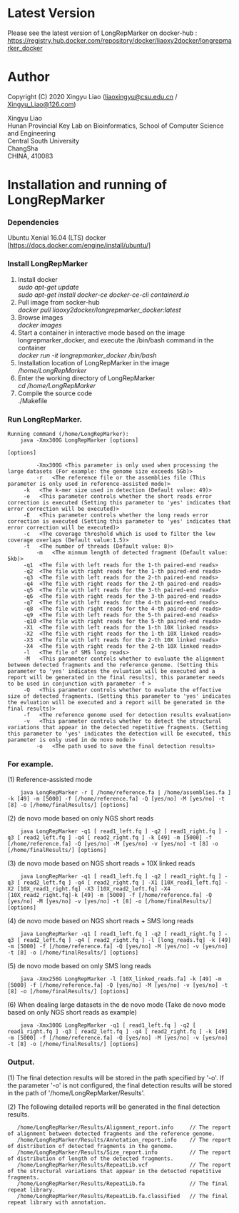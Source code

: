 Latest Version
==============
Please see the latest version of LongRepMarker on docker-hub : https://registry.hub.docker.com/repository/docker/liaoxy2docker/longrepmarker_docker


Author
=======

Copyright (C) 2020 Xingyu Liao (liaoxingyu@csu.edu.cn / Xingyu_Liao@126.com)

Xingyu Liao  
Hunan Provincial Key Lab on Bioinformatics, School of Computer Science and Engineering  
Central South University  
ChangSha  
CHINA, 410083  


Installation and running of LongRepMarker 
==================================

### Dependencies

Ubuntu Xenial 16.04 (LTS)
docker [https://docs.docker.com/engine/install/ubuntu/]
 
### Install LongRepMarker
1)  Install docker  
*_sudo apt-get update_*  
*_sudo apt-get install docker-ce docker-ce-cli containerd.io_*  
2)  Pull image from socker-hub  
*_docker pull liaoxy2docker/longrepmarker_docker:latest_*  
3)  Browse images  
*_docker images_*  
4)  Start a container in interactive mode based on the image longrepmarker_docker, and execute the /bin/bash command in the container  
*_docker run -it longrepmarker_docker /bin/bash_*  
5)  Installation location of LongRepMarker in the image  
*/home/LongRepMarker*  
6)  Enter the working directory of LongRepMarker  
*cd /home/LongRepMarker*
7)  Compile the source code  
./Makefile  

### Run LongRepMarker.

    Running command (/home/LongRepMarker):  
    	java -Xmx300G LongRepMarker [options] 
	
	[options]
	
	         -Xmx300G <This parameter is only used when processing the large datasets (For example: the genome size exceeds 5Gb)>
	         -r   <The reference file or the assemblies file (This parameter is only used in reference-assisted mode)>
		 -k   <The k-mer size used in detection (Default value: 49)>
		 -e   <This parameter controls whether the short reads error correction is executed (Setting this parameter to 'yes' indicates that error correction will be executed)>
		 -E   <This parameter controls whether the long reads error correction is executed (Setting this parameter to 'yes' indicates that error correction will be executed)>
		 -c   <The coverage threshold which is used to filter the low coverage overlaps (Default value:1.5)>
		 -t   <The number of threads (Default value: 8)>
             -m   <The minmum length of detected fragment (Default value: 5kb)>
		 -q1  <The file with left reads for the 1-th paired-end reads>
		 -q2  <The file with right reads for the 1-th paired-end reads>
		 -q3  <The file with left reads for the 2-th paired-end reads>
		 -q4  <The file with right reads for the 2-th paired-end reads>
		 -q5  <The file with left reads for the 3-th paired-end reads>
		 -q6  <The file with right reads for the 3-th paired-end reads>
		 -q7  <The file with left reads for the 4-th paired-end reads>
		 -q8  <The file with right reads for the 4-th paired-end reads>
		 -q9  <The file with left reads for the 5-th paired-end reads>
		 -q10 <The file with right reads for the 5-th paired-end reads>
		 -X1  <The file with left reads for the 1-th 10X linked reads>
		 -X2  <The file with right reads for the 1-th 10X linked reads>
		 -X3  <The file with left reads for the 2-th 10X linked reads>
		 -X4  <The file with right reads for the 2-th 10X linked reads>
		 -l   <The file of SMS long reads>  
		 -M   <This parameter controls whether to evaluate the alignment between detected fragments and the reference genome. (Setting this parameter to 'yes' indicates the evluation will be executed and a report will be generated in the final results), this parameter needs to be used in conjunction with parameter -f >  
		 -Q   <This parameter controls whether to evalute the effective size of detected fragments. (Setting this parameter to 'yes' indicates the evluation will be executed and a report will be generated in the final results)>
		 -f   <The reference genome used for detection results evaluation>
		 -v   <This parameter controls whether to detect the structural variations that appear in the detected repetitive fragments. (Setting this parameter to 'yes' indicates the detection will be executed, this parameter is only used in de novo mode)>
             -o   <The path used to save the final detection results>
	
### For example.
   
(1) Reference-assisted mode
	
	    java LongRepMarker -r [ /home/reference.fa | /home/assemblies.fa ] -k [49] -m [5000] -f [/home/reference.fa] -Q [yes/no] -M [yes/no] -t [8] -o [/home/finalResults/] [options]  
	    
(2) de novo mode based on only NGS short reads  

	    java LongRepMarker -q1 [ read1_left.fq ] -q2 [ read1_right.fq ] -q3 [ read2_left.fq ] -q4 [ read2_right.fq ] -k [49] -m [5000] -f [/home/reference.fa] -Q [yes/no] -M [yes/no] -v [yes/no] -t [8] -o [/home/finalResults/] [options]
	
(3) de novo mode based on NGS short reads + 10X linked reads
	
	    java LongRepMarker -q1 [ read1_left.fq ] -q2 [ read1_right.fq ] -q3 [ read2_left.fq ] -q4 [ read2_right.fq ] -X1 [10X_read1_left.fq] -X2 [10X_read1_right.fq] -X3 [10X_read2_left.fq] -X4 [10X_read2_right.fq]-k [49] -m [5000] -f [/home/reference.fa] -Q [yes/no] -M [yes/no] -v [yes/no] -t [8] -o [/home/finalResults/] [options]  
	    
(4) de novo mode based on NGS short reads + SMS long reads

	    java LongRepMarker -q1 [ read1_left.fq ] -q2 [ read1_right.fq ] -q3 [ read2_left.fq ] -q4 [ read2_right.fq ] -l [long_reads.fq] -k [49] -m [5000] -f [/home/reference.fa] -Q [yes/no] -M [yes/no] -v [yes/no] -t [8] -o [/home/finalResults/] [options] 

(5) de novo mode based on only SMS long reads
		
	    java -Xmx256G LongRepMarker -l [10X_linked_reads.fa] -k [49] -m [5000] -f [/home/reference.fa] -Q [yes/no] -M [yes/no] -v [yes/no] -t [8] -o [/home/finalResults/] [options] 
	    
(6) When dealing large datasets in the de novo mode (Take de novo mode based on only NGS short reads as example)

	    java -Xmx300G LongRepMarker -q1 [ read1_left.fq ] -q2 [ read1_right.fq ] -q3 [ read2_left.fq ] -q4 [ read2_right.fq ] -k [49] -m [5000] -f [/home/reference.fa] -Q [yes/no] -M [yes/no] -v [yes/no] -t [8] -o [/home/finalResults/] [options]
		
### Output.
    
(1) The final detection results will be stored in the path specified by '-o'. If the parameter '-o' is not configured, the final detection results will be stored in the path of '/home/LongRepMarker/Results'.

(2) The following detailed reports will be generated in the final detection results.

	   /home/LongRepMarker/Results/Alignment_report.info     // The report of alignment between detected fragments and the reference genome.
	   /home/LongRepMarker/Results/Annotation_report.info    // The report of distribution of detected fragments in the genome.
	   /home/LongRepMarker/Results/Size_report.info          // The report of distribution of length of the detected fragments.
	   /home/LongRepMarker/Results/RepeatLib.vcf             // The report of the structural variations that appear in the detected repetitive fragments.
	   /home/LongRepMarker/Results/RepeatLib.fa              // The final repeat library.
	   /home/LongRepMarker/Results/RepeatLib.fa.classified   // The final repeat library with annotation.
